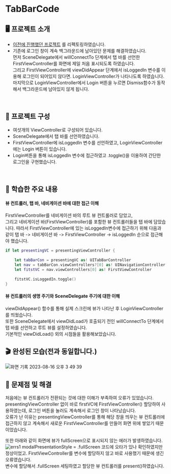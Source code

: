 # TabBarCode

## 🖥️ 프로젝트 소개

- [이전에 진행했던 프로젝트](https://github.com/kangsworkspace/TabBarCode) 를 리펙토링하였습니다.
- 기존에 로그인 창이 계속 백그라운드에 남아있던 문제를 해결하였습니다.  
먼저 SceneDelegate에서 willConnectTo 단계에서 탭 바를 선언한 FirstViewController를 화면에 제일 처음 표시되도록 하였습니다.  
그리고 FirstViewController에 viewDidAppear 단계에서 isLoggedIn 변수를 이용해 로그인이 되어있지 않다면. 
LoginViewController가 나타나도록 하였습니다.  
마지막으로 LoginViewController에서 Login 버튼을 누르면 Dismiss함수가 동작해서 백그라운드에 남아있지 않게 됩니다.


<br>

## 👀 프로젝트 구성

- 여섯개의 ViewController로 구성되어 있습니다.
- SceneDelegate에서 탭 바를 선언하였습니다.
- FirstViewController에 isLoggedIn 변수를 선언하였고, LoginViewController에는 Login 버튼이 있습니다.
- Login버튼을 통해 isLoggedIn 변수에 접근하였고 .toggle()을 이용하여 간단한 로그인을 구현했습니다.

<br>

## 📌 학습한 주요 내용

#### 뷰 컨트롤러, 탭 바, 네비게이션 바에 대한 접근 이해

FirstViewController를 네비게이션 바의 루트 뷰 컨트롤러로 담았고,  
그리고 네비게이션 바(FirstViewController)를 포함한 뷰 컨트롤러들을 탭 바에 담았습니다.
따라서 FirstViewController에 있는 isLoggedIn변수에 접근하기 위해 다음과 같이 탭 바 -> 네비게이션 바 -> FirstViewController -> isLoggedIn 순으로 접근해야 했습니다.
```swift
if let presentingVC = presentingViewController {
    
    let tabBarCon = presentingVC as! UITabBarController
    let nav = tabBarCon.viewControllers?[0] as! UINavigationController
    let fitstVC = nav.viewControllers[0] as! FirstViewController
    
    fitstVC.isLoggedIn.toggle()
}
``` 


#### 뷰 컨트롤러의 생명 주기와 SceneDelegate 주기에 대한 이해

viewDidAppear() 함수를 통해 실제 스크린에 뷰가 나타난 후 LoginViewController 를 띄웠습니다.  
또한 SceneDelegate에서 viewDidLoad가 호출되기 전인 willConnectTo 단계에서 탭 바를 선언하고 루트 뷰를 설정하였습니다.   
기본적인 viewDidLoad() 외의 시점들을 활용해보았습니다.


## 🎬 완성된 모습(전과 동일합니다.)
![화면 기록 2023-08-16 오후 3 49 39](https://github.com/kangsworkspace/TabBarCode/assets/141600830/aa7bbc21-4753-4dca-b146-cb8d41cfae17)


## 🙉 문제점 및 해결

처음에는 뷰 컨트롤러가 전환되는 것에 대한 이해가 부족하여 오류가 있었습니다.  
presentingViewController 없이 바로 firstVC에 FirstViewController() 할당하여 사용하였는데,
로그인 버튼을 눌러도 계속해서 로그인 창이 나타났습니다.  
오류가 난 이유는 presentingViewController를 통해 해당 창을 띄우는 뷰 컨트롤러에 접근하지 않고
계속해서 새로운 FirstViewController를 만들어 화면 위에 쌓았기 때문이었습니다.  


또한 아래와 같이 화면에 뷰가 fullScreen으로 표시되지 않는 에러가 발생하였습니다.
![errs1](https://github.com/kangsworkspace/TabBarCode-Refectoring/assets/141600830/3ca8fe42-fcca-45d9-a9ce-460b8303b929)
modalPresentationStyle = .fullScreen 코드에 오타가 있나 확인하였지만 정상이었고. 
FirstViewController를 변수에 할당하지 않고 바로 사용했기 때문에 생긴 오류였습니다.  
변수에 할당해서 .fullScreen 세팅하였고 할당한 뷰 컨트롤러를 present()하였습니다.  

